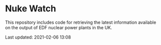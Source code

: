 # Nuke Watch

This repository includes code for retrieving the latest information available on the output of EDF nuclear power plants in the UK.

Last updated: 2021-02-06 13:08